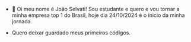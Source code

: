 - 👋 Oi meu nome é João Selvati! Sou estudante e quero e vou tornar a minha empresa top 1 do Brasil, hoje dia 24/10/2024 é o ínicio da minha jornada.

- Quero deixar guardado meus primeiros códigos.

